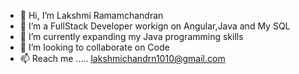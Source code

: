 - 👋 Hi, I’m Lakshmi Ramamchandran
- 👀 I’m a FullStack Developer workign on Angular,Java and My SQL    
- 🌱 I’m currently expanding my Java programming skills 
- 💞️ I’m looking to collaborate on Code
- 📫 Reach me ..... lakshmichandrn1010@gmail.com 

<!---
lakshmir1098/lakshmir1098 is a ✨ special ✨ repository because its `README.md` (this file) appears on your GitHub profile.
You can click the Preview link to take a look at your changes.
--->
